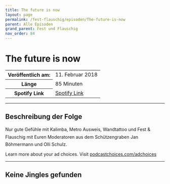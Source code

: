 ```yaml
---
title: The future is now
layout: page
permalink: /fest-flauschig/episoden/The-future-is-now
parent: Alle Episoden
grand_parent: Fest und Flauschig
nav_order: 84
---
```


# The future is now
<table class="resp-table dcf-table dcf-table-responsive dcf-table-bordered dcf-table-striped dcf-w-100%">
                    <tbody>
                        <tr>
                            <th scope="row">Veröffentlich am:</th>
                            <td data-label="Veröffentlich am:">11. Februar 2018</td>
                        </tr>
                        <tr>
                            <th scope="row">Länge </th>
                            <td data-label="Länge ">85 Minuten</td>
                        </tr><tr>
                                <th scope="row">Spotify Link</th>
                                <td data-label="Spotify Link"><a href="https://open.spotify.com/episode/3Hw7jKbbrGVRSIJYSzQtcG">Spotify Link</a></td>
                            </tr></tbody>
                </table>

***

## Beschreibung der Folge

<div>
Nur gute Gefühle mit Kalimba, Metro Ausweis, Wandtattoo und Fest &amp; Flauschig mit Euren Moderatoren aus dem Schützengraben Jan Böhmermann und Olli Schulz.<p> </p><p>Learn more about your ad choices. Visit <a href="https://podcastchoices.com/adchoices">podcastchoices.com/adchoices</a></p>  
</div>

***

## Keine Jingles gefunden